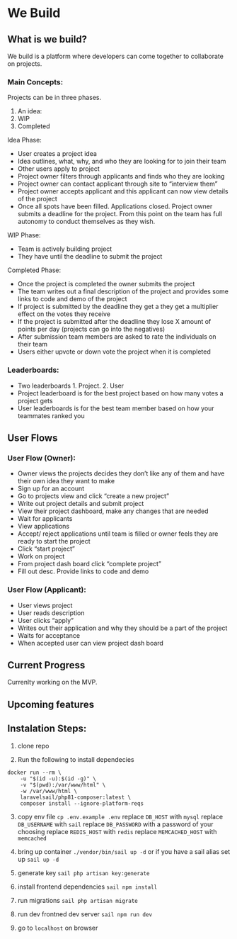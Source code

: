 # We Build

## What is we build? 
We build is a platform where developers can come together to collaborate on projects. 

### Main Concepts: 
Projects can be in three phases. 
1. An idea: 
2. WIP
3. Completed

Idea Phase: 
- User creates a project idea
- Idea outlines, what, why, and who they are looking for to join their team
- Other users apply to project 
- Project owner filters through applicants and finds who they are looking 
- Project owner can contact applicant through site to “interview them”
- Project owner accepts applicant and this applicant can now view details of the project
- Once all spots have been filled. Applications closed. Project owner submits a deadline for the project. From this point on the team has full autonomy to conduct themselves as they wish.

WIP Phase: 
- Team is actively building project 
- They have until the deadline to submit the project

Completed Phase:
- Once the project is completed the owner submits the project
- The team writes out a final description of the project and provides some links to code and demo of the project
- If project is submitted by the deadline they get a they get a multiplier effect on the votes they receive 
- If the project is submitted after the deadline they lose X amount of points per day (projects can go into the negatives) 
- After submission team members are asked to rate the individuals on their team
- Users either upvote or down vote the project when it is completed

### Leaderboards:
- Two leaderboards 1. Project. 2. User
- Project leaderboard is for the best project based on how many votes a project gets
- User leaderboards is for the best team member based on how your teammates ranked you 

## User Flows
### User Flow (Owner):
- Owner views the projects decides they don’t like any of them and have their own idea they want to make 
- Sign up for an account 
- Go to projects view and click “create a new project”
- Write out project details and submit project
- View their project dashboard, make any changes that are needed
- Wait for applicants 
- View applications 
- Accept/ reject applications until team is filled or owner feels they are ready to start the project 
- Click “start project”
- Work on project 
- From project dash board click “complete project”
- Fill out desc. Provide links to code and demo

### User Flow (Applicant): 
- User views project 
- User reads description 
- User clicks “apply”
- Writes out their application and why they should be a part of the project
- Waits for acceptance 
- When accepted user can view project dash board

## Current Progress
Currenlty working on the MVP.

## Upcoming features


## Instalation Steps: 
1. clone repo 

2. Run the following to install dependecies
```
docker run --rm \
    -u "$(id -u):$(id -g)" \
    -v "$(pwd):/var/www/html" \
    -w /var/www/html \
    laravelsail/php81-composer:latest \
    composer install --ignore-platform-reqs
```

3. copy env file
`cp .env.example .env`
replace `DB_HOST` with `mysql`
replace `DB_USERNAME` with `sail`
replace `DB_PASSWORD` with a password of your choosing
replace `REDIS_HOST` with `redis`
replace `MEMCACHED_HOST` with `memcached`

4. bring up container `./vendor/bin/sail up -d` or if you have a sail alias set up `sail up -d`
5. generate key `sail php artisan key:generate`
6. install frontend dependencies `sail npm install`
7. run migrations `sail php artisan migrate`
8. run dev frontned dev server `sail npm run dev`
9. go to `localhost` on browser
